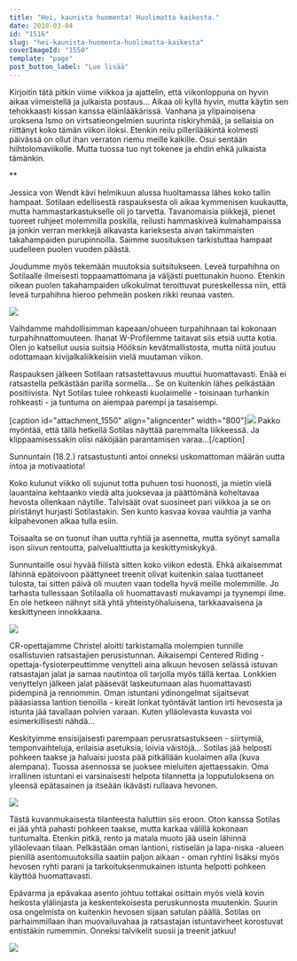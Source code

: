 ```yaml
---
title: "Hei, kaunista huomenta! Huolimatta kaikesta."
date: 2018-03-04
id: "1516"
slug: "hei-kaunista-huomenta-huolimatta-kaikesta"
coverImageId: "1550"
template: "page"
post_button_label: "Lue lisää"
---
```


Kirjoitin tätä pitkin viime viikkoa ja ajattelin, että viikonloppuna on hyvin aikaa viimeistellä ja julkaista postaus... Aikaa oli kyllä hyvin, mutta käytin sen tehokkaasti kissan kanssa eläinlääkärissä. Vanhana ja ylipainoisena uroksena Ismo on virtsatieongelmien suurinta riskiryhmää, ja sellaisia on riittänyt koko tämän viikon iloksi. Etenkin reilu pillerilääkintä kolmesti päivässä on ollut ihan verraton riemu meille kaikille. Osui sentään hiihtolomaviikolle. Mutta tuossa tuo nyt tokenee ja ehdin ehkä julkaista tämänkin.

\*\*

Jessica von Wendt kävi helmikuun alussa huoltamassa lähes koko tallin hampaat. Sotilaan edellisestä raspauksesta oli aikaa kymmenisen kuukautta, mutta hammastarkastukselle oli jo tarvetta. Tavanomaisia piikkejä, pienet tuoreet ruhjeet molemmilla poskilla, reilusti hammaskiveä kulmahampaissa ja jonkin verran merkkejä alkavasta karieksesta aivan takimmaisten takahampaiden purupinnoilla. Saimme suosituksen tarkistuttaa hampaat uudelleen puolen vuoden päästä.

Joudumme myös tekemään muutoksia suitsitukseen. Leveä turpahihna on Sotilaalle ilmeisesti toppaamattomana ja väljästi puettunakin huono. Etenkin oikean puolen takahampaiden ulkokulmat teroittuvat pureskellessa niin, että leveä turpahihna hieroo pehmeän posken rikki reunaa vasten.

![](/images/MG_1770.jpg)

Vaihdamme mahdollisimman kapeaan/ohueen turpahihnaan tai kokonaan turpahihnattomuuteen. Ihanat W-Profilemme taitavat siis etsiä uutta kotia. Olen jo katsellut uusia suitsia Hööksin kevätmallistosta, mutta niitä joutuu odottamaan kivijalkaliikkeisiin vielä muutaman viikon.

Raspauksen jälkeen Sotilaan ratsastettavuus muuttui huomattavasti. Enää ei ratsastella pelkästään parilla sormella... Se on kuitenkin lähes pelkästään positiivista. Nyt Sotilas tulee rohkeasti kuolaimelle - toisinaan turhankin rohkeasti - ja tuntuma on aiempaa parempi ja tasaisempi.

\[caption id="attachment_1550" align="aligncenter" width="800"\]![](/images/unknown-soldier-30.jpg) Pakko myöntää, että tällä hetkellä Sotilas näyttää paremmalta liikkeessä. Ja klippaamisessakin olisi näköjään parantamisen varaa...\[/caption\]

Sunnuntain (18.2.) ratsastustunti antoi onneksi uskomattoman määrän uutta intoa ja motivaatiota!

Koko kulunut viikko oli sujunut totta puhuen tosi huonosti, ja mietin vielä lauantaina kehtaanko viedä alta juoksevaa ja päättömänä koheltavaa hevosta ollenkaan näytille. Talvisäät ovat suosineet pari viikkoa ja se on piristänyt hurjasti Sotilastakin. Sen kunto kasvaa kovaa vauhtia ja vanha kilpahevonen alkaa tulla esiin.

Toisaalta se on tuonut ihan uutta ryhtiä ja asennetta, mutta syönyt samalla ison siivun rentoutta, palvelualttiutta ja keskittymiskykyä.

Sunnuntaille osui hyvää fiilistä sitten koko viikon edestä. Ehkä aikaisemmat lähinnä epätoivoon päättyneet treenit olivat kuitenkin salaa tuottaneet tulosta, tai sitten päivä oli muuten vaan todella hyvä meille molemmille. Jo tarhasta tullessaan Sotilaalla oli huomattavasti mukavampi ja tyynempi ilme. En ole hetkeen nähnyt sitä yhtä yhteistyöhaluisena, tarkkaavaisena ja keskittyneen innokkaana.

![](/images/unknown-soldier-188.jpg)

CR-opettajamme Christel aloitti tarkistamalla molempien tunnille osallistuvien ratsastajien perusistunnan. Aikaisempi Centered Riding -opettaja-fysioterpeuttimme venytteli aina alkuun hevosen selässä istuvan ratsastajan jalat ja samaa nautintoa oli tarjolla myös tällä kertaa. Lonkkien venyttelyn jälkeen jalat pääsevät laskeutumaan alas huomattavasti pidempinä ja rennommin. Oman istuntani ydinongelmat sijaitsevat pääasiassa lantion tienoilla - kireät lonkat työntävät lantion irti hevosesta ja istunta jää tavallaan polvien varaan. Kuten ylläolevasta kuvasta voi esimerkillisesti nähdä...

Keskityimme ensisijaisesti parempaan perusratsastukseen - siirtymiä, temponvaihteluja, erilaisia asetuksia, loivia väistöjä... Sotilas jää helposti pohkeen taakse ja haluaisi juosta pää pitkällään kuolaimen alla (kuva alempana). Tuossa asennossa se juoksee mieluiten ajettaessakin. Oma irrallinen istuntani ei varsinaisesti helpota tilannetta ja lopputuloksena on yleensä epätasainen ja itseään ikävästi rullaava hevonen.

![](/images/MG_1723.jpg)

Tästä kuvanmukaisesta tilanteesta haluttiin siis eroon. Oton kanssa Sotilas ei jää yhtä pahasti pohkeen taakse, mutta karkaa välillä kokonaan tuntumalta. Etenkin pitkä, rento ja matala muoto jää usein lähinnä ylläolevaan tilaan. Pelkästään oman lantioni, ristiselän ja lapa-niska -alueen pienillä asentomuutoksilla saatiin paljon aikaan - oman ryhtini lisäksi myös hevosen ryhti parani ja tarkoituksenmukainen istunta helpotti pohkeen käyttöä huomattavasti.

Epävarma ja epävakaa asento johtuu tottakai osittain myös vielä kovin heikosta ylälinjasta ja keskentekoisesta peruskunnosta muutenkin. Suurin osa ongelmista on kuitenkin hevosen sijaan satulan päällä. Sotilas on parhaimmillaan ihan muovailuvahaa ja ratsastajan istuntavirheet korostuvat entistäkin rumemmin. Onneksi talvikelit suosii ja treenit jatkuu!

![](/images/unknown-soldier-81-1.jpg)
